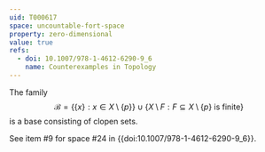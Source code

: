 ```yaml
---
uid: T000617
space: uncountable-fort-space
property: zero-dimensional
value: true
refs:
  - doi: 10.1007/978-1-4612-6290-9_6
    name: Counterexamples in Topology
---
```

The family
$$\mathcal{B} = \lbrace \lbrace x \rbrace : x \in X \setminus \lbrace p \rbrace \rbrace \cup \lbrace X \setminus F : F \subseteq X \setminus \lbrace p \rbrace\text{ is finite} \rbrace$$
is a base consisting of clopen sets.

See item #9 for space #24 in {{doi:10.1007/978-1-4612-6290-9_6}}.
